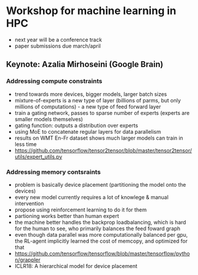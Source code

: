 # Workshop for machine learning in HPC

* next year will be a conference track
* paper submissions due march/april

## Keynote: Azalia Mirhoseini (Google Brain) 
### Addressing compute constraints
* trend towards more devices, bigger models, larger batch sizes
* mixture-of-experts is a new type of layer (billions of parms, but only millions of computations) - a new type of feed forward layer
* train a gating network, passes to sparse number of experts (experts are smaller models themselves)
* gating function: outputs a distribution over experts
* using MoE to concatenate regular layers for data parallelism
* results on WMT En-Fr dataset shows much larger models can train in less time
* https://github.com/tensorflow/tensor2tensor/blob/master/tensor2tensor/utils/expert_utils.py 
### Addressing memory contsraints
* problem is basically device placement (partitioning the model onto the devices)
* every new model currently requires a lot of knowlege & manual intervention
* propose using reinforcement learning to do it for them
* partioning works better than human expert
* the machine better handles the backprop loadbalancing, which is hard for the human to see, who primarily balances the feed foward graph
* even though data parallel was more computationally balanced per gpu, the RL-agent implicitly learned the cost of memcopy, and optimized for that
* https://github.com/tensorflow/tensorflow/blob/master/tensorflow/python/grappler
* ICLR18: A hierarchical model for device placement 
